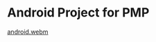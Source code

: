 # Android Project for PMP

[android.webm](https://github.com/stojan97/Android_PMP/assets/10180981/b5befe8e-17f2-4d6f-9e19-6eb0b54c40f3)

